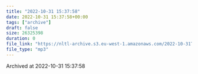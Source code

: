 ```yaml
---
title: "2022-10-31 15:37:58"
date: 2022-10-31 15:37:58+00:00
tags: ["archive"]
draft: false
size: 26325398
duration: 0
file_link: "https://nltl-archive.s3.eu-west-1.amazonaws.com/2022-10-31T153758.mp3"
file_type: "mp3"
---
```

Archived at 2022-10-31 15:37:58
            